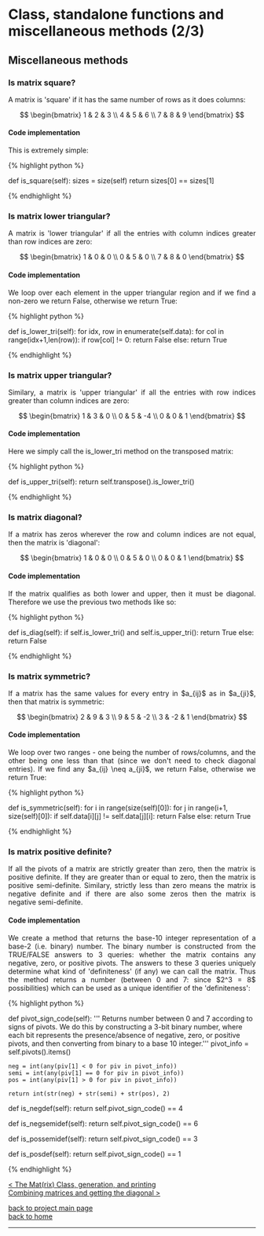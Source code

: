 # Class, standalone functions and miscellaneous methods (2/3)
## Miscellaneous methods 
### Is matrix square?
<div style="text-align: justify">
<p>A matrix is 'square' if it has the same number of rows as it does columns:</p>

$$
  \begin{bmatrix}
  1 & 2 & 3 \\
  4 & 5 & 6 \\
  7 & 8 & 9
  \end{bmatrix}
$$

</div>

#### Code implementation
<div style="text-align: justify">
<p>This is extremely simple:</p>
</div>

{% highlight python %}

def is_square(self):
    sizes = size(self)
    return sizes[0] == sizes[1]


{% endhighlight %}

### Is matrix lower triangular?
<div style="text-align: justify">
<p>A matrix is 'lower triangular' if all the entries with column indices greater
than row indices are zero:</p>

$$
  \begin{bmatrix}
  1 & 0 & 0 \\
  0 & 5 & 0 \\
  7 & 8 & 0
  \end{bmatrix}
$$

</div>

#### Code implementation
<div style="text-align: justify">
<p>We loop over each element in the upper triangular region and if we find a
non-zero we return False, otherwise we return True:</p>
</div>

{% highlight python %}

def is_lower_tri(self):
    for idx, row in enumerate(self.data):
        for col in range(idx+1,len(row)):
            if row[col] != 0:
                return False
    else:
        return True

{% endhighlight %}

### Is matrix upper triangular?
<div style="text-align: justify">
<p>Similary, a matrix is 'upper triangular' if all the entries with row
indices greater than column indices are zero:</p>

$$
  \begin{bmatrix}
  1 & 3 & 0 \\
  0 & 5 & -4 \\
  0 & 0 & 1 
  \end{bmatrix}
$$

</div>

#### Code implementation
<div style="text-align: justify">
<p>Here we simply call the is_lower_tri method on the transposed matrix:</p>
</div>

{% highlight python %}

def is_upper_tri(self):
    return self.transpose().is_lower_tri()

{% endhighlight %}

### Is matrix diagonal?
<div style="text-align: justify">
<p>If a matrix has zeros wherever the row and column indices are not equal,
then the matrix is 'diagonal':</p>

$$
  \begin{bmatrix}
  1 & 0 & 0 \\
  0 & 5 & 0 \\
  0 & 0 & 1
  \end{bmatrix}
$$

</div>

#### Code implementation
<div style="text-align: justify">
<p>If the matrix qualifies as both lower and upper, then it must be diagonal.
Therefore we use the previous two methods like so:</p>
</div>

{% highlight python %}

def is_diag(self):
    if self.is_lower_tri() and self.is_upper_tri():
        return True
    else:
        return False

{% endhighlight %}

### Is matrix symmetric?
<div style="text-align: justify">
<p>If a matrix has the same values for every entry in $a_{ij}$ as in $a_{ji}$,
then that matrix is symmetric:</p>

$$
  \begin{bmatrix}
  2 & 9 & 3 \\
  9 & 5 & -2 \\
  3 & -2 & 1
  \end{bmatrix}
$$

</div>

#### Code implementation
<div style="text-align: justify">
<p>We loop over two ranges - one being the number of rows/columns, and the
other being one less than that (since we don't need to check diagonal entries).
If we find any $a_{ij} \neq a_{ji}$, we return False, otherwise we return
True:</p>
</div>

{% highlight python %}

def is_symmetric(self):
    for i in range(size(self)[0]):
        for j in range(i+1, size(self)[0]):
            if self.data[i][j] != self.data[j][i]:
                return False
    else:
        return True

{% endhighlight %}

### Is matrix positive definite?
<div style="text-align: justify">
<p>If all the pivots of a matrix are strictly greater than zero, then the
matrix is positive definite. If they are greater than or equal to zero, then
the matrix is positive semi-definite. Similary, strictly less than zero means
the matrix is negative definite and if there are also some zeros then the
matrix is negative semi-definite.</p>
</div>

#### Code implementation
<div style="text-align: justify">
<p>We create a method that returns the base-10 integer representation of a
base-2 (i.e. binary) number. The binary number is constructed from the
TRUE/FALSE answers to 3 queries: whether the matrix contains any negative,
zero, or positive pivots. The answers to these 3 queries uniquely determine
what kind of 'definiteness' (if any) we can call the matrix. Thus the method
returns a number (between 0 and 7: since $2^3 = 8$ possibilities) which can be
used as a unique identifier of the 'definiteness':</p>
</div>

{% highlight python %}

def pivot_sign_code(self):
    ''' Returns number between 0 and 7 according to signs of pivots. We do
    this by constructing a 3-bit binary number, where each bit represents
    the presence/absence of negative, zero, or positive pivots, and then
    converting from binary to a base 10 integer.'''
    pivot_info = self.pivots().items()

    neg = int(any(piv[1] < 0 for piv in pivot_info))
    semi = int(any(piv[1] == 0 for piv in pivot_info))
    pos = int(any(piv[1] > 0 for piv in pivot_info))

    return int(str(neg) + str(semi) + str(pos), 2)

def is_negdef(self):
    return self.pivot_sign_code() == 4

def is_negsemidef(self):
    return self.pivot_sign_code() == 6

def is_possemidef(self):
    return self.pivot_sign_code() == 3

def is_posdef(self):
    return self.pivot_sign_code() == 1

{% endhighlight %}

[< The Mat(rix) Class, generation, and printing](./class_and_standalone_functions_-_class_gen_print.md)\
[Combining matrices and getting the diagonal >](./class_and_standalone_functions_-_comb_diag.md)

[back to project main page](./numpy_from_scratch.md)\
[back to home](../index.md)

---
<script src="https://utteranc.es/client.js"
        repo="Matt-A-Bennett/Matt-A-Bennett.github.io"
        issue-term="https://matt-a-bennett.github.io/numpy_from_scratch/class_and_standalone_functions.html"
        theme="github-light"
        crossorigin="anonymous"
        async>
</script>

